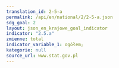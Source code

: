 ```yaml
---
translation_id: 2-5-a
permalink: /api/en/national/2/2-5-a.json
sdg_goal: 2
layout: json_en_krajowe_goal_indicator
indicator: "2.5.a"
zmienne: total
indicator_variable_1: ogółem;
kategorie: null
source_url: www.stat.gov.pl
---
```

